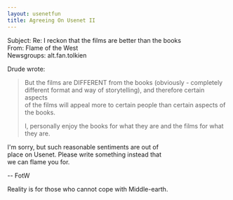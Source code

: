 ```yaml
---   
layout: usenetfun   
title: Agreeing On Usenet II   
---   
```

   
   
 Subject: Re: I reckon that the films are better than the books   
From: Flame of the West   
Newsgroups: alt.fan.tolkien   
   
Drude wrote:   
   
> But the films are DIFFERENT from the books (obviously - completely   
> different format and way of storytelling), and therefore certain aspects   
> of the films will appeal more to certain people than certain aspects of   
> the books.   
>   
> I, personally enjoy the books for what they are and the films for what   
> they are.   
   
I'm sorry, but such reasonable sentiments are out of   
place on Usenet.  Please write something instead that   
we can flame you for.   
   
   
-- FotW   
   
Reality is for those who cannot cope with Middle-earth.   
   
   
   
